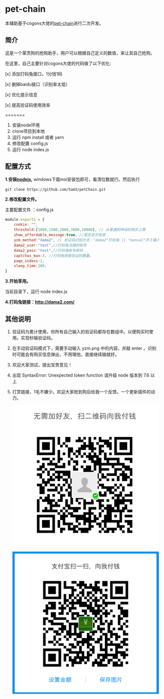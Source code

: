 # pet-chain

本辅助基于cogons大佬的[pet-chain](https://github.com/cogons/pet-chain)进行二次开发。

## 简介

这是一个莱茨狗的抢购助手，用户可以根据自己定义的数值，来让其自己抢狗。


在这里，自己主要针对cogons大佬的代码做了以下优化:

[x] 添加打码兔接口，1分钱1码

[x] 删掉baidu接口（识别率太低）

[x] 优化提示信息

[x] 提高验证码使用效率

=======

1. 安装node环境
2. clone项目到本地
3. 运行 npm install 或者 yarn
4. 修改配置 config.js
5. 运行 node index.js


## 配置方式 

**1.安装[nodejs](http://nodejs.cn/download/),** windows下载msi安装包即可，看清位数就行。然后执行

`git clone https://github.com/5am3/petChain.git`

**2.修改配置文件。**

主要配置文件 ：config.js

```js
module.exports = {
    cookie: "",
    threshold:[1000,1500,2000,3000,10000], // 从普通到神话的购买上限
    show_affordable_message:true, //是否显示信息
    yzm_method:"dama2", // 验证码识别方式："dama2"打码兔 || "manual"手工输入
    dama2_user:"test",//打码兔注册的账号
    dama2_pass:"test",//打码兔账号密码
    captchas_max:3, //打码兔获取验证码数量。
    page_indexs:1,
    sleep_time:100,
}
```

**3.开始享用。**

当前目录下，运行 node index.js

**4.打码兔链接：http://dama2.com/**


## 其他说明

1. 验证码为累计使用，你所有自己输入的验证码都存在数组中。以便购买时使用。实现秒输验证码。

2. 在手动验证码模式下，需要手动输入 yzm.png 中的内容，并敲 enter 。识别时可能会有购买信息弹出，不用理他，直接继续输就好。

3. 欢迎大家测试，提出宝贵意见！

4. 出现 SyntaxError: Unexpected token function 请升级 node 版本到 7.6 以上

5. 打赏链接，1毛不嫌少。欢迎大家抢到狗后给我一个反馈。一个更新插件的动力。

   ![微信.png](微信.png)

   ![支付宝.png](支付宝.png)

